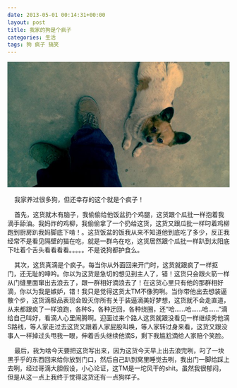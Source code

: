 ```yaml
---
date: 2013-05-01 00:14:31+00:00
layout: post
title: 我家的狗是个疯子
categories: 生活
tags: 狗 疯子 搞笑
---
```


![](/album/life/mydog.jpg)

&nbsp;&nbsp;&nbsp;&nbsp;我家养过很多狗，但还幸存的这个就是个疯子！

&nbsp;&nbsp;&nbsp;&nbsp;首先，这货就木有脑子，我偷偷给他饭盆扔个鸡腿，这货跟个瓜批一样抱着我滴手舔油。我妈炸的鸡柳，我偷偷拿了一个扔给这货，这货又跟瓜批一样叼着鸡柳跑到厨房趴我妈脚底下啃！。这货饭盆的饭我从来不知道他到底吃了多少，反正我经常不是看见隔壁的猫在吃，就是一群鸟在吃，这货居然跟个瓜批一样趴到太阳底下吐着个舌头看看看看。。。。。不是说狗都护食么。
       
&nbsp;&nbsp;&nbsp;&nbsp;其次，这货真滴是个疯子。每当你从外面回来开门时，这货就跟疯了一样抠门，还无耻的呻吟。你以为这货是急切的想见到主人了，错！这货只会跟火箭一样从门缝里面窜出去浪去了，跟一群相好滴浪去了！在这货心里只有他的那群相好滴，你以为我是嫉妒，错！我只是觉得这货太TM不像狗咧。当你带他出去想装逼散个步，这货滴极品表现会毁灭你所有关于装逼滴美好梦想，这货就不会走直道，从来都跟疯了一样浪跑，各种S，各种迂回，各种绕圈，还“哈……哈……哈……”滴给自己叫好，看滴人心里闹腾啊。迎面过来个路人这货就跟没看见一样继续秀他滴S路线，等人家走过去这货又跟着人家屁股叫唤，等人家转过身来看，这货又跟没事人一样掉过头甩我一眼，伸着舌头继续他滴S，剩下我尴尬滴给人家赔个笑脸。

&nbsp;&nbsp;&nbsp;&nbsp;最后，我为啥今天要把这货写出来，因为这货今天早上出去浪完咧，叼了一块黑乎乎的东西回来给你放到门口，然后自己趴到窝里睡觉去咧，我出门一脚给踩上去咧，经过哥滴大胆假设，小心论证，这TM是一坨风干的shit。虽然我很郁闷，但是从这一点上我终于觉得这货还有一点狗样子。